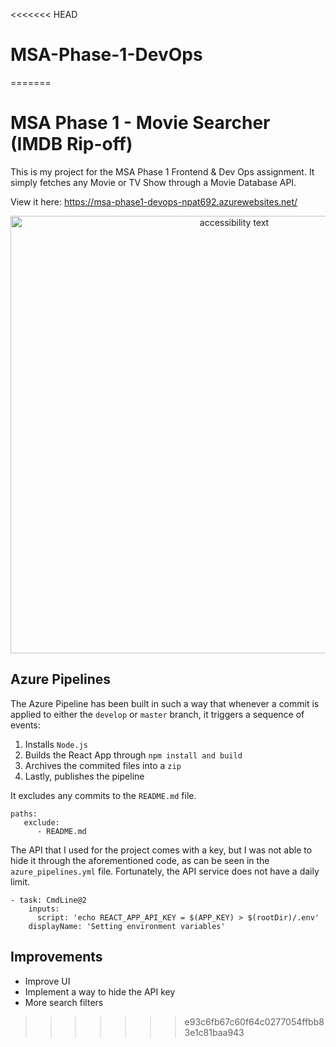 <<<<<<< HEAD
# MSA-Phase-1-DevOps
 
=======
# MSA Phase 1 - Movie Searcher (IMDB Rip-off)

This is my project for the MSA Phase 1 Frontend & Dev Ops assignment. It simply fetches any Movie or TV Show through a Movie Database API.

View it here:
https://msa-phase1-devops-npat692.azurewebsites.net/


<p align="center">
  <img src="https://i.imgur.com/387aCy0.jpg" width="700" alt="accessibility text">
</p>

## Azure Pipelines

The Azure Pipeline has been built in such a way that whenever a commit is applied to either the ``develop`` or ``master`` branch, it triggers a sequence of events:

1. Installs `Node.js`
2. Builds the React App through ``npm install and build``
3. Archives the commited files into a `zip`
4. Lastly, publishes the pipeline

It excludes any commits to the `README.md` file.

    paths:
       exclude:
          - README.md
              
The API that I used for the project comes with a key, but I was not able to hide it through the aforementioned code, as can be seen in the `azure_pipelines.yml` file. Fortunately, the API service does not have a daily limit. 
              
    - task: CmdLine@2
        inputs:
          script: 'echo REACT_APP_API_KEY = $(APP_KEY) > $(rootDir)/.env'
        displayName: 'Setting environment variables' 
        
## Improvements

* Improve UI
* Implement a way to hide the API key
* More search filters
>>>>>>> e93c6fb67c60f64c0277054ffbb83e1c81baa943
